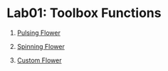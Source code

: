 # Lab01: Toolbox Functions

1. [Pulsing Flower](https://www.shadertoy.com/view/lXsyWr)


2. [Spinning Flower](https://www.shadertoy.com/view/M3lcWr)


3. [Custom Flower](https://www.shadertoy.com/view/4XlyWH#)

